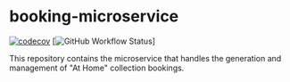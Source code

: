 # booking-microservice
[![codecov](https://codecov.io/gh/SmartWasteCollection/booking-microservice/branch/main/graph/badge.svg?token=956ZL89Z2E)](https://codecov.io/gh/SmartWasteCollection/booking-microservice)
[![GitHub Workflow Status](https://img.shields.io/github/workflow/status/SmartWasteCollection/booking-microservice/Delivery%20and%20Deployment)]

This repository contains the microservice that handles the generation and management of "At Home" collection bookings.
